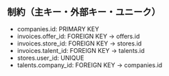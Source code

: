 ## 制約（主キー・外部キー・ユニーク）

- companies.id: PRIMARY KEY
- invoices.offer_id: FOREIGN KEY → offers.id
- invoices.store_id: FOREIGN KEY → stores.id
- invoices.talent_id: FOREIGN KEY → talents.id
- stores.user_id: UNIQUE
- talents.company_id: FOREIGN KEY → companies.id